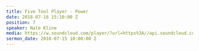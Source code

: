 ```yaml
---
title: Five Tool Player - Power
date: 2018-07-16 15:10:00 Z
position: 7
speaker: Nate Kline
media: https://w.soundcloud.com/player/?url=https%3A//api.soundcloud.com/tracks/472394874&color=%23ff0056&auto_play=false&hide_related=false&show_comments=true&show_user=true&show_reposts=false&show_teaser=true&visual=true
sermon_date: 2018-07-15 10:00:00 Z
---
```


